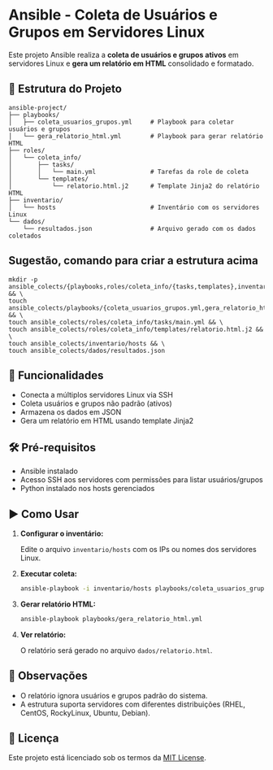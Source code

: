 # Ansible - Coleta de Usuários e Grupos em Servidores Linux

Este projeto Ansible realiza a **coleta de usuários e grupos ativos** em servidores Linux e **gera um relatório em HTML** consolidado e formatado.

## 📁 Estrutura do Projeto

```
ansible-project/
├── playbooks/
│   ├── coleta_usuarios_grupos.yml     # Playbook para coletar usuários e grupos
│   └── gera_relatorio_html.yml        # Playbook para gerar relatório HTML
├── roles/
│   └── coleta_info/
│       ├── tasks/
│       │   └── main.yml               # Tarefas da role de coleta
│       └── templates/
│           └── relatorio.html.j2      # Template Jinja2 do relatório HTML
├── inventario/
│   └── hosts                          # Inventário com os servidores Linux
└── dados/
    └── resultados.json                # Arquivo gerado com os dados coletados
```

## Sugestão, comando para criar a estrutura acima
```
mkdir -p ansible_colects/{playbooks,roles/coleta_info/{tasks,templates},inventario,dados} && \
touch ansible_colects/playbooks/{coleta_usuarios_grupos.yml,gera_relatorio_html.yml} && \
touch ansible_colects/roles/coleta_info/tasks/main.yml && \
touch ansible_colects/roles/coleta_info/templates/relatorio.html.j2 && \
touch ansible_colects/inventario/hosts && \
touch ansible_colects/dados/resultados.json
```

## 🚀 Funcionalidades

- Conecta a múltiplos servidores Linux via SSH
- Coleta usuários e grupos não padrão (ativos)
- Armazena os dados em JSON
- Gera um relatório em HTML usando template Jinja2

## 🛠️ Pré-requisitos

- Ansible instalado
- Acesso SSH aos servidores com permissões para listar usuários/grupos
- Python instalado nos hosts gerenciados

## ▶️ Como Usar

1. **Configurar o inventário:**

   Edite o arquivo `inventario/hosts` com os IPs ou nomes dos servidores Linux.

2. **Executar coleta:**

   ```bash
   ansible-playbook -i inventario/hosts playbooks/coleta_usuarios_grupos.yml
   ```

3. **Gerar relatório HTML:**

   ```bash
   ansible-playbook playbooks/gera_relatorio_html.yml
   ```

4. **Ver relatório:**

   O relatório será gerado no arquivo `dados/relatorio.html`.

## 📌 Observações

- O relatório ignora usuários e grupos padrão do sistema.
- A estrutura suporta servidores com diferentes distribuições (RHEL, CentOS, RockyLinux, Ubuntu, Debian).

## 📄 Licença

Este projeto está licenciado sob os termos da [MIT License](LICENSE).

